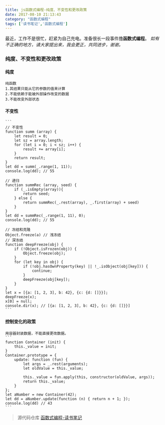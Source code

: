 ```yaml
---
title: js函数式编程-纯度、不变性和更改政策
date: 2017-08-10 21:13:43
category: "函数式编程"
tags: ['读书笔记','函数式编程']
---
```

最近，工作不是很忙，赶紧为自己充电。准备很长一段事件撸**函数式编程**。
*如有不正确的地方，请大家提出来，我会更正，共同进步，谢谢。*

###	纯度、不变性和更改政策

####	纯度
	纯函数
	1.其结果只能从它的参数的值来计算
	2.不能依赖于能被外部操作改变的数据
	3.不能改变外部状态

####	不变性
	```
	// 不变性
	function summ (array) {
		let result = 0;
		let sz = array.length;
		for (let i = 0; i < sz; i++) {
			result += array[i];
		}
		return result;
	}
	let dd = summ(_.range(1, 11));
	console.log(dd); // 55
	
	// 递归
	function summRec (array, seed) {
		if (_.isEmpty(array)){
			return seed;
		} else {
			return summRec(_.rest(array), _.first(array) + seed)
		}
	}
	let dd = summRec(_.range(1, 11), 0);
	console.log(dd); // 55
	
	// 冻结和克隆
	Object.freeze(a) // 浅冻结
	// 深冻结
	function deepFreeze(obj) {
		if (!Object.isFrozen(obj)) {
			Object.freeze(obj);
		}
		for (let key in obj) {
			if (!obj.hasOwnProperty(key) || !_.isObject(obj[key])) {
				continue;
			}
			deepFreeze(obj[key]);
		}
	}
	let x = [{a: [1, 2, 3], b: 42}, {c: {d: []}}];
	deepFreeze(x);
	x[0] = null;
	console.dir(x); // [{a: [1, 2, 3], b: 42}, {c: {d: []}}]
	```

####	控制变化的政策
	用容器封装数据，不能直接更改数据。
	```
	function Container (init) {
		this._value = init;
	}
	Container.prototype = {
		update: function (fun) {
			let args = _.rest(arguments);
			let oldValue = this._value;

			this._value = fun.apply(this, constructor(oldValue, args));
			return this._value;
		}
	};
	let aNumber = new Container(42);
	let dd = aNumber.update(function (n) { return n + 1; });
	console.log(dd) // 43
	```
>	源代码仓库
	[函数式编程-读书笔记](https://github.com/fanerge/Functional-reading-notes)




































































